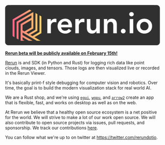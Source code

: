 <a href = "https://www.rerun.io/">
    <img src="/profile/rerun-logo.png">
</a>

[__Rerun beta will be publicly available on February 15th!__](https://twitter.com/ernerfeldt/status/1621134904238170112)

[Rerun](https://www.rerun.io/) is and SDK (in Python and Rust) for logging rich data like point clouds, images, and tensors. Those logs are then visualized live or recorded in the Rerun Viewer. 

It's basically print-f style debugging for computer vision and robotics. Over time, the goal is to build the modern visualization stack for real world AI.

We are a Rust shop, and we're using [`egui`](https://github.com/emilk/egui), [`wgpu`](https://github.com/gfx-rs/wgpu), and [`arrow2`](https://github.com/jorgecarleitao/arrow2) create an app that is flexible, fast, and works on desktop as well as on the web.

At Rerun we believe that a healthy open source ecosystem is a net positive for the world. We will strive to make a lot of our work open source. We will also contribute to open source projects via issues, pull requests, and sponsorship. We track our contributions [here](https://github.com/rerun-io/opensource).  

You can follow what we're up to on twitter at <https://twitter.com/rerundotio>.
